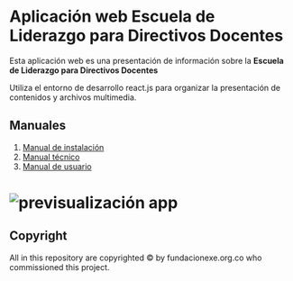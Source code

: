 # Aplicación web Escuela de Liderazgo para Directivos Docentes

Esta aplicación web es una presentación de información sobre la **Escuela de Liderazgo para Directivos Docentes**

Utiliza el entorno de desarrollo react.js para organizar la presentación de contenidos y archivos multimedia.

Manuales
--

1. [Manual de instalación](manual_Instalacion.md)
2. [Manual técnico](manual_Tecnico.md)
3. [Manual de usuario](manual_Usuario.md)

![previsualización app](https://edldd.s3.us-east-2.amazonaws.com/manual/01.png)
==



## Copyright 

All in this repository are copyrighted © by fundacionexe.org.co who commissioned this project.
